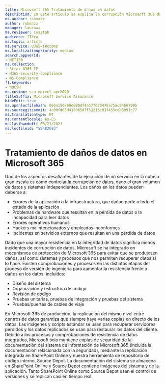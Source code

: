 ```yaml
---
title: Microsoft 365 Tratamiento de daños en datos
description: En este artículo se explica la corrupción Microsoft 365 datos y los esfuerzos realizados por Microsoft para evitar y recuperar datos.
ms.author: robmazz
author: robmazz
manager: laurawi
ms.reviewer: sosstah
audience: ITPro
ms.topic: article
ms.service: O365-seccomp
ms.localizationpriority: medium
search.appverid:
- MET150
ms.collection:
- Strat_O365_IP
- M365-security-compliance
- MS-Compliance
f1.keywords:
- NOCSH
ms.custom: seo-marvel-apr2020
titleSuffix: Microsoft Service Assurance
hideEdit: true
ms.openlocfilehash: 860a150760e080df4a577d73478a75ac94b8700b
ms.sourcegitcommit: 4c00fd65d418065d7f53216c91f455ccb3891c77
ms.translationtype: MT
ms.contentlocale: es-ES
ms.lasthandoff: 08/23/2021
ms.locfileid: "58482083"
---
```

# <a name="dealing-with-data-corruption-in-microsoft-365"></a>Tratamiento de daños de datos en Microsoft 365

Uno de los aspectos desafiantes de la ejecución de un servicio en la nube a gran escala es cómo controlar la corrupción de datos, dado el gran volumen de datos y sistemas independientes. Los daños en los datos pueden deberse a:

- Errores de la aplicación o la infraestructura, que dañan parte o todo el estado de la aplicación
- Problemas de hardware que resultan en la pérdida de datos o la incapacidad para leer datos
- Errores operativos humanos
- Hackers malintencionados y empleados inconformes
- Incidentes en servicios externos que resultan en una pérdida de datos

Dado que una mayor resistencia en la integridad de datos significa menos incidentes de corrupción de datos, Microsoft se ha integrado en mecanismos de protección de Microsoft 365 para evitar que se produjesen daños, así como sistemas y procesos que nos permiten recuperar datos si lo hace. Existen comprobaciones y procesos en las distintas etapas del proceso de versión de ingeniería para aumentar la resistencia frente a daños en los datos, incluidos:

- Diseño del sistema
- Organización y estructura de código
- Revisión de código
- Pruebas unitarias, pruebas de integración y pruebas del sistema
- Pruebas/puertas de cables de viaje

En Microsoft 365 de producción, la replicación del mismo nivel entre centros de datos garantiza que siempre haya varias copias en directo de los datos. Las imágenes y scripts estándar se usan para recuperar servidores perdidos y los datos replicados se usan para restaurar los datos del cliente. Debido a los procesos y comprobaciones de resistencia de datos integrados, Microsoft solo mantiene copias de seguridad de la documentación del sistema de información de Microsoft 365 (incluida la documentación relacionada con la seguridad), mediante la replicación integrada en SharePoint Online y nuestra herramienta de repositorio de código interno, Source Depot. La documentación del sistema se almacena en SharePoint Online y Source Depot contiene imágenes del sistema y de la aplicación. Tanto SharePoint Online como Source Depot usan el control de versiones y se replican casi en tiempo real.
